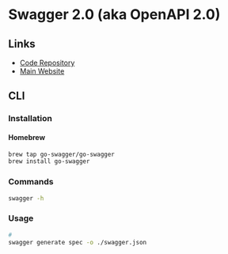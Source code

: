 # Swagger 2.0 (aka OpenAPI 2.0)

## Links

- [Code Repository](https://github.com/go-swagger/go-swagger)
- [Main Website](https://goswagger.io/)

## CLI

### Installation

#### Homebrew

```sh
brew tap go-swagger/go-swagger
brew install go-swagger
```

### Commands

```sh
swagger -h
```

### Usage

```sh
#
swagger generate spec -o ./swagger.json
```

<!-- ### Issues -->

<!-- ####

```log
couldn't find a swagger spec
```

TODO -->
